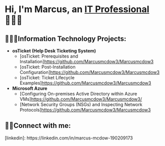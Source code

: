 <h1>Hi, I'm Marcus, an <a href="https://linkedin.com/in/marcus-mcdow-190209173">IT Professional</a> 👨🏿‍💻</h1>

<h2>👨🏿‍💻Information Technology Projects:</h2>

- <b>osTicket (Help Desk Ticketing System)</b>
  - [osTicket: Prerequisites and Installation]https://github.com/Marcusmcdow3/Marcusmcdow3
  - [osTicket: Post-Installation Configuration]https://github.com/Marcusmcdow3/Marcusmcdow3
  - [osTicket: Ticket Lifecycle Examples]https://github.com/Marcusmcdow3/Marcusmcdow3
- <b>Microsoft Azure</b>
  - [Configuring On-premises Active Directory within Azure VMs]https://github.com/Marcusmcdow3/Marcusmcdow3/
  - [Network Security Groups (NSGs) and Inspecting Network Protocols]https://github.com/Marcusmcdow3/Marcusmcdow3
<h2>🤳🏿Connect with me:</h2>
[linkedin]: https://linkedin.com/in/marcus-mcdow-190209173
